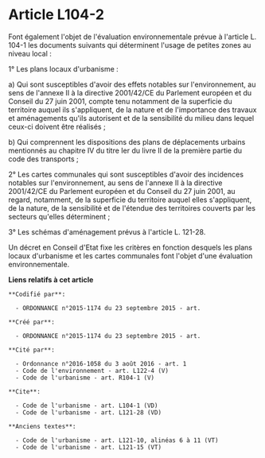 # Article L104-2

Font également l'objet de l'évaluation environnementale prévue à l'article L. 104-1 les documents suivants qui déterminent
l'usage de petites zones au niveau local : 

1° Les plans locaux d'urbanisme : 

a) Qui sont susceptibles d'avoir des effets notables sur l'environnement, au sens de l'annexe II à la directive 2001/42/CE du
Parlement européen et du Conseil du 27 juin 2001, compte tenu notamment de la superficie du territoire auquel ils
s'appliquent, de la nature et de l'importance des travaux et aménagements qu'ils autorisent et de la sensibilité du milieu
dans lequel ceux-ci doivent être réalisés ; 

b) Qui comprennent les dispositions des plans de déplacements urbains mentionnés au chapitre IV du titre Ier du livre II de
la première partie du code des transports ; 

2° Les cartes communales qui sont susceptibles d'avoir des incidences notables sur l'environnement, au sens de l'annexe II à
la directive 2001/42/CE du Parlement européen et du Conseil du 27 juin 2001, au regard, notamment, de la superficie du
territoire auquel elles s'appliquent, de la nature, de la sensibilité et de l'étendue des territoires couverts par les
secteurs qu'elles déterminent ; 

3° Les schémas d'aménagement prévus à l'article L. 121-28. 

Un décret en Conseil d'Etat fixe les critères en fonction desquels les plans locaux d'urbanisme et les cartes communales font
l'objet d'une évaluation environnementale.

**Liens relatifs à cet article**

	**Codifié par**:

	  - ORDONNANCE n°2015-1174 du 23 septembre 2015 - art.

	**Créé par**:

	  - ORDONNANCE n°2015-1174 du 23 septembre 2015 - art.

	**Cité par**:

	  - Ordonnance n°2016-1058 du 3 août 2016 - art. 1
	  - Code de l'environnement - art. L122-4 (V)
	  - Code de l'urbanisme - art. R104-1 (V)

	**Cite**:

	  - Code de l'urbanisme - art. L104-1 (VD)
	  - Code de l'urbanisme - art. L121-28 (VD)

	**Anciens textes**:

	  - Code de l'urbanisme - art. L121-10, alinéas 6 à 11 (VT)
	  - Code de l'urbanisme - art. L121-15 (VT)
